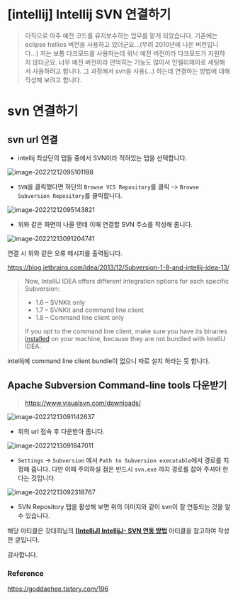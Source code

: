 # [intellij] Intellij SVN 연결하기

> 이직으로 아주 예전 코드를 유지보수하는 업무를 맡게 되었습니다. 기존에는 eclipse hellios 버전을 사용하고 있더군요...(무려 2010년에 나온 버전입니다...) 저는 보통 다크모드를 사용하는데 워낙 예전 버전이라 다크모드가 지원하지 않더군요. 너무 예전 버전이라 안먹히는 기능도 많아서 인텔리제이로 세팅해서 사용하려고 합니다. 그 과정에서 svn을 사용(...) 하는데 연결하는 방법에 대해 작성해 보려고 합니다.

# svn 연결하기

## svn url 연결

- intellij 최상단의 탭들 중에서 SVN이라 적혀있는 탭을 선택합니다.

![image-20221212095101188](C:\Users\admin\Documents\GitHub\TIL\CS\IDETools\Intellij\SVN_connect.assets\image-20221212095101188.png)

- `SVN`을 클릭했다면 하단의 `Browse VCS Repository`를 클릭 -> `Browse Subversion Repository`를 클릭합니다.



![image-20221212095143821](C:\Users\admin\Documents\GitHub\TIL\CS\IDETools\Intellij\SVN_connect.assets\image-20221212095143821.png)

- 위와 같은 화면이 나올 탠데 이때 연결할 SVN 주소를 작성해 줍니다.

![image-20221213091204741](C:\Users\admin\Documents\GitHub\TIL\CS\IDETools\Intellij\SVN_connect.assets\image-20221213091204741.png)

연결 시 위와 같은 오류 메시지를 출력됩니다.

https://blog.jetbrains.com/idea/2013/12/Subversion-1-8-and-intellij-idea-13/

> Now, IntelliJ IDEA offers different integration options for each specific Subversion:
>
> - 1.6 – SVNKit only
> - 1.7 – SVNKit and command line client
> - 1.8 – Command line client only
>
> If you opt to the command line client, make sure you have its binaries [installed](http://subversion.apache.org/packages.html) on your machine, because they are not bundled with IntelliJ IDEA.

intellij에 command line client bundle이 없으니 따로 설치 하라는 듯 합니다.



## Apache Subversion Command-line tools 다운받기

> https://www.visualsvn.com/downloads/

![image-20221213091142637](C:\Users\admin\Documents\GitHub\TIL\CS\IDETools\Intellij\SVN_connect.assets\image-20221213091142637.png)

- 위의 url 접속 후 다운받아 줍니다.

![image-20221213091847011](C:\Users\admin\Documents\GitHub\TIL\CS\IDETools\Intellij\SVN_connect.assets\image-20221213091847011.png)

- `Settings` -> `Subversion` 에서 `Path to Subversion executable`에서 경로를 지정해 줍니다. 다만 이때 주의하실 점은 반드시 `svn.exe` 까지 경로를 잡아 주셔야 한다는 것입니다.



![image-20221213092318767](C:\Users\admin\Documents\GitHub\TIL\CS\IDETools\Intellij\SVN_connect.assets\image-20221213092318767.png)

- SVN Repository 탭을 활성해 보면 위의 이미지와 같이 svn이 잘 연동되는 것을 알 수 있습니다.

해당 아티클은 갓대희님의 [**[IntelliJ] IntellijJ- SVN 연동 방법**](https://goddaehee.tistory.com/196) 아티클을 참고하여 작성한 글입니다.

감사합니다.

### Reference

https://goddaehee.tistory.com/196